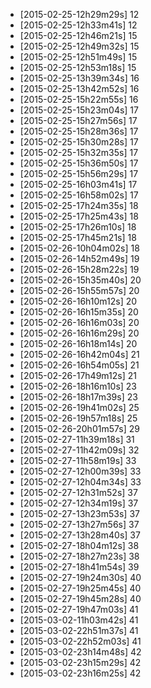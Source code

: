 + [2015-02-25-12h29m29s] 12
+ [2015-02-25-12h33m41s] 12
+ [2015-02-25-12h46m21s] 15
+ [2015-02-25-12h49m32s] 15
+ [2015-02-25-12h51m49s] 15
+ [2015-02-25-12h53m18s] 15
+ [2015-02-25-13h39m34s] 16
+ [2015-02-25-13h42m52s] 16
+ [2015-02-25-15h22m55s] 16
+ [2015-02-25-15h23m04s] 17
+ [2015-02-25-15h27m56s] 17
+ [2015-02-25-15h28m36s] 17
+ [2015-02-25-15h30m28s] 17
+ [2015-02-25-15h32m35s] 17
+ [2015-02-25-15h36m50s] 17
+ [2015-02-25-15h56m29s] 17
+ [2015-02-25-16h03m41s] 17
+ [2015-02-25-16h58m02s] 17
+ [2015-02-25-17h24m35s] 18
+ [2015-02-25-17h25m43s] 18
+ [2015-02-25-17h26m10s] 18
+ [2015-02-25-17h45m21s] 18
+ [2015-02-26-10h04m02s] 18
+ [2015-02-26-14h52m49s] 19
+ [2015-02-26-15h28m22s] 19
+ [2015-02-26-15h35m40s] 20
+ [2015-02-26-15h55m57s] 20
+ [2015-02-26-16h10m12s] 20
+ [2015-02-26-16h15m35s] 20
+ [2015-02-26-16h16m03s] 20
+ [2015-02-26-16h16m29s] 20
+ [2015-02-26-16h18m14s] 20
+ [2015-02-26-16h42m04s] 21
+ [2015-02-26-16h54m05s] 21
+ [2015-02-26-17h49m12s] 21
+ [2015-02-26-18h16m10s] 23
+ [2015-02-26-18h17m39s] 23
+ [2015-02-26-19h41m02s] 25
+ [2015-02-26-19h57m18s] 25
+ [2015-02-26-20h01m57s] 29
+ [2015-02-27-11h39m18s] 31
+ [2015-02-27-11h42m09s] 32
+ [2015-02-27-11h58m19s] 33
+ [2015-02-27-12h00m39s] 33
+ [2015-02-27-12h04m34s] 33
+ [2015-02-27-12h31m52s] 37
+ [2015-02-27-12h34m19s] 37
+ [2015-02-27-13h23m53s] 37
+ [2015-02-27-13h27m56s] 37
+ [2015-02-27-13h28m40s] 37
+ [2015-02-27-18h04m12s] 38
+ [2015-02-27-18h27m23s] 38
+ [2015-02-27-18h41m54s] 39
+ [2015-02-27-19h24m30s] 40
+ [2015-02-27-19h25m45s] 40
+ [2015-02-27-19h45m28s] 40
+ [2015-02-27-19h47m03s] 41
+ [2015-03-02-11h03m42s] 41
+ [2015-03-02-22h51m37s] 41
+ [2015-03-02-22h52m03s] 41
+ [2015-03-02-23h14m48s] 42
+ [2015-03-02-23h15m29s] 42
+ [2015-03-02-23h16m25s] 42
